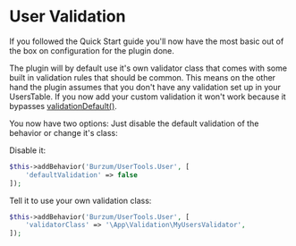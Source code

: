 User Validation
===============

If you followed the Quick Start guide you'll now have the most basic out of the box on configuration for the plugin done.

The plugin will by default use it's own validator class that comes with some built in validation rules that should be common. This means on the other hand the plugin assumes that you don't have any validation set up in your UsersTable. If you now add your custom validation it won't work because it bypasses [validationDefault()](http://api.cakephp.org/3.0/class-Cake.Validation.ValidatorAwareTrait.html#_validationDefault).

You now have two options: Just disable the default validation of the behavior or change it's class:

Disable it:

```php
$this->addBehavior('Burzum/UserTools.User', [
	'defaultValidation' => false
]);
```

Tell it to use your own validation class:

```php
$this->addBehavior('Burzum/UserTools.User', [
	'validatorClass' => '\App\Validation\MyUsersValidator',
]);
```
